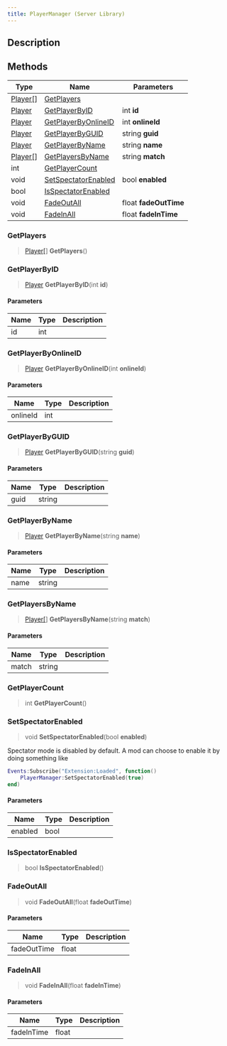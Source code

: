 ```yaml
---
title: PlayerManager (Server Library)
---
```

## Description

## Methods

| Type                                        | Name                                        | Parameters            |
| ------------------------------------------- | ------------------------------------------- | --------------------- |
| [Player\[](/vext/ref/cls/srv/player[])\] | [GetPlayers](#getplayers)                   |                       |
| [Player](/vext/ref/cls/srv/player)       | [GetPlayerByID](#getplayerbyid)             | int **id**            |
| [Player](/vext/ref/cls/srv/player)       | [GetPlayerByOnlineID](#getplayerbyonlineid) | int **onlineId**      |
| [Player](/vext/ref/cls/srv/player)       | [GetPlayerByGUID](#getplayerbyguid)         | string **guid**       |
| [Player](/vext/ref/cls/srv/player)       | [GetPlayerByName](#getplayerbyname)         | string **name**       |
| [Player\[](/vext/ref/cls/srv/player[])\] | [GetPlayersByName](#getplayersbyname)       | string **match**      |
| int                                         | [GetPlayerCount](#getplayercount)           |                       |
| void                                        | [SetSpectatorEnabled](#setspectatorenabled) | bool **enabled**      |
| bool                                        | [IsSpectatorEnabled](#isspectatorenabled)   |                       |
| void                                        | [FadeOutAll](#fadeoutall)                   | float **fadeOutTime** |
| void                                        | [FadeInAll](#fadeinall)                     | float **fadeInTime**  |

### GetPlayers

> [Player\[](/vext/ref/cls/srv/player[])\] **GetPlayers**()

### GetPlayerByID

> [Player](/vext/ref/cls/srv/player) **GetPlayerByID**(int **id**)

#### Parameters

| Name | Type | Description |
| ---- | ---- | ----------- |
| id   | int  |             |

### GetPlayerByOnlineID

> [Player](/vext/ref/cls/srv/player) **GetPlayerByOnlineID**(int **onlineId**)

#### Parameters

| Name     | Type | Description |
| -------- | ---- | ----------- |
| onlineId | int  |             |

### GetPlayerByGUID

> [Player](/vext/ref/cls/srv/player) **GetPlayerByGUID**(string **guid**)

#### Parameters

| Name | Type   | Description |
| ---- | ------ | ----------- |
| guid | string |             |

### GetPlayerByName

> [Player](/vext/ref/cls/srv/player) **GetPlayerByName**(string **name**)

#### Parameters

| Name | Type   | Description |
| ---- | ------ | ----------- |
| name | string |             |

### GetPlayersByName

> [Player\[](/vext/ref/cls/srv/player[])\] **GetPlayersByName**(string **match**)

#### Parameters

| Name  | Type   | Description |
| ----- | ------ | ----------- |
| match | string |             |

### GetPlayerCount

> int **GetPlayerCount**()

### SetSpectatorEnabled

> void **SetSpectatorEnabled**(bool **enabled**)

Spectator mode is disabled by default. A mod can choose to enable it by doing something like

``` lua
Events:Subscribe("Extension:Loaded", function()
    PlayerManager:SetSpectatorEnabled(true)
end)
```

#### Parameters

| Name    | Type | Description |
| ------- | ---- | ----------- |
| enabled | bool |             |

### IsSpectatorEnabled

> bool **IsSpectatorEnabled**()

### FadeOutAll

> void **FadeOutAll**(float **fadeOutTime**)

#### Parameters

| Name        | Type  | Description |
| ----------- | ----- | ----------- |
| fadeOutTime | float |             |

### FadeInAll

> void **FadeInAll**(float **fadeInTime**)

#### Parameters

| Name       | Type  | Description |
| ---------- | ----- | ----------- |
| fadeInTime | float |             |
